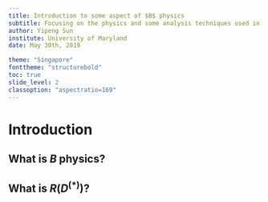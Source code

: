 ```yaml
---
title: Introduction to some aspect of $B$ physics
subtitle: Focusing on the physics and some analysis techniques used in $R(D^{(\ast)})$ analysis
author: Yipeng Sun
institute: University of Maryland
date: May 30th, 2019

theme: "Singapore"
fonttheme: "structurebold"
toc: true
slide_level: 2
classoption: "aspectratio=169"
---
```


# Introduction
## What is $B$ physics?


## What is $R(D^{(\ast)})$?
